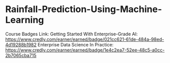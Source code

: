 # Rainfall-Prediction-Using-Machine-Learning
Course Badges Link:
Getting Started With Enterprise-Grade AI: https://www.credly.com/earner/earned/badge/021cc621-61de-484a-98ed-4d19288b1982
Enterprise Data Science In Practice: https://www.credly.com/earner/earned/badge/1e4c2ea7-52ee-48c5-a0cc-2b7065cba715
